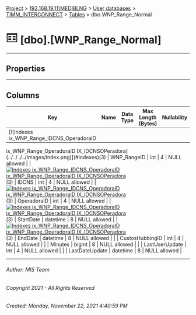 #### 

[Project](../../../../index.md) > [192.168.19.11\\MEDIBLNG](../../../index.md) > [User databases](../../index.md) > [TIMM_INTERCONNECT](../index.md) > [Tables](Tables.md) > dbo.WNP_Range_Normal

# ![Tables](../../../../Images/Table32.png) [dbo].[WNP_Range_Normal]

---

## <a name="#properties"></a>Properties



---

## <a name="#columns"></a>Columns

| Key | Name | Data Type | Max Length (Bytes) | Nullability |
|---|---|---|---|---|
| [![Indexes ix_WNP_Range_IDCNS_OperadoraID
ix_WNP_Range_OperadoraID
IX_IDCNSOPeradora](../../../../Images/Index.png)](#indexes)(3) | WNP_RangeID | int | 4 | NULL allowed |
| [![Indexes ix_WNP_Range_IDCNS_OperadoraID
ix_WNP_Range_OperadoraID
IX_IDCNSOPeradora](../../../../Images/Index.png)](#indexes)(3) | IDCNS | int | 4 | NULL allowed |
| [![Indexes ix_WNP_Range_IDCNS_OperadoraID
ix_WNP_Range_OperadoraID
IX_IDCNSOPeradora](../../../../Images/Index.png)](#indexes)(3) | OperadoraID | int | 4 | NULL allowed |
| [![Indexes ix_WNP_Range_IDCNS_OperadoraID
ix_WNP_Range_OperadoraID
IX_IDCNSOPeradora](../../../../Images/Index.png)](#indexes)(3) | StartDate | datetime | 8 | NULL allowed |
| [![Indexes ix_WNP_Range_IDCNS_OperadoraID
ix_WNP_Range_OperadoraID
IX_IDCNSOPeradora](../../../../Images/Index.png)](#indexes)(3) | EndDate | datetime | 8 | NULL allowed |
|  | CustosHubbingID | int | 4 | NULL allowed |
|  | Minutes | bigint | 8 | NULL allowed |
|  | LastUserUpdate | int | 4 | NULL allowed |
|  | LastDateUpdate | datetime | 8 | NULL allowed |


---

###### Author:  MIS Team

###### Copyright 2021 - All Rights Reserved

###### Created: Monday, November 22, 2021 4:40:59 PM

